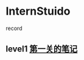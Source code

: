 # InternStuido
record
## level1 [第一关的笔记](https://github.com/shiqiyio/InternStuido/blob/main/Level-1/level1.md)
